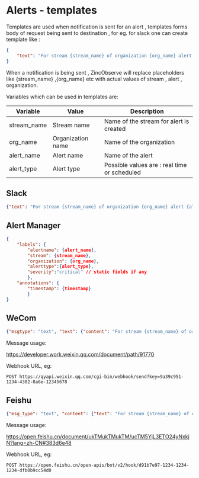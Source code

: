 # Alerts - templates

Templates are used when notification is sent for an alert , templates forms body of request being sent to destination , for eg. for slack one can create template like :

```json
{
  	"text": "For stream {stream_name} of organization {org_name} alert {alert_name} of type {alert_type} is active"	
}

```
When a notification is being sent , ZincObserve will replace placeholders like {stream_name} ,{org_name} etc with actual values of stream , alert , organization.

Variables which can be used in templates are:

| Variable                      | Value                     | Description                               |
| ----------------------------- | ------------------------- |------------------------------------------ | 
| stream_name                   |   Stream name             | Name of the stream for alert is created   | 
| org_name                      | Organization name         | Name of the organization                  |
| alert_name                    | Alert name                | Name of the alert                         |
| alert_type                    | Alert type                | Possible values are : real time or scheduled           |


## Slack

```json
{"text": "For stream {stream_name} of organization {org_name} alert {alert_name} of type {alert_type} is active"}
```

## Alert Manager
```json
{  
    "labels": {
        "alertname": {alert_name},
        "stream": {stream_name},
        "organization": {org_name},
        "alerttype":{alert_type},
        "severity":"critical" // static fields if any
        },
    "annotations": {
        "timestamp": {timestamp}
        }
}
```


## WeCom

```json
{"msgtype": "text", "text": {"content": "For stream {stream_name} of organization {org_name} alert {alert_name} of type {alert_type} is active"}}
```

Message usage:

https://developer.work.weixin.qq.com/document/path/91770

Webhook URL, eg:

`POST https://qyapi.weixin.qq.com/cgi-bin/webhook/send?key=9a39c951-1234-4382-8a6e-12345678`


## Feishu

```json
{"msg_type": "text", "content": {"text": "For stream {stream_name} of organization {org_name} alert {alert_name} of type {alert_type} is active"}}
```

Message usage:

https://open.feishu.cn/document/ukTMukTMukTM/ucTM5YjL3ETO24yNxkjN?lang=zh-CN#383d6e48

Webhook URL, eg:

`POST https://open.feishu.cn/open-apis/bot/v2/hook/d91b7e97-1234-1234-1234-dfb0b9cc54d0`

